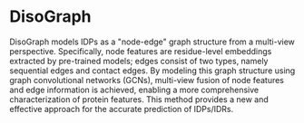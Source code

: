 # DisoGraph
DisoGraph models IDPs as a "node-edge" graph structure from a multi-view perspective. Specifically, node features are residue-level embeddings extracted by pre-trained models; edges consist of two types, namely sequential edges and contact edges. By modeling this graph structure using graph convolutional networks (GCNs), multi-view fusion of node features and edge information is achieved, enabling a more comprehensive characterization of protein features. This method provides a new and effective approach for the accurate prediction of IDPs/IDRs.
